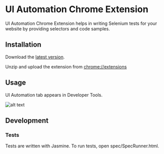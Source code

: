 # UI Automation Chrome Extension
UI Automation Chrome Extension helps in writing Selenium tests for your website by providing selectors and code samples.

## Installation
Download the [latest version](https://github.com/zalando/ui-automation-chrome-extension/releases/tag/0.0.1).

Unzip and upload the extension from [chrome://extensions](chrome://extensions)

## Usage
UI Automation tab appears in Developer Tools.

![alt text](https://raw.githubusercontent.com/zalando/ui-automation-chrome-extension/master/docs/ui-automation.jpg "Developer Tools UI Automation")

## Development

### Tests
Tests are written with Jasmine. To run tests, open spec/SpecRunner.html.